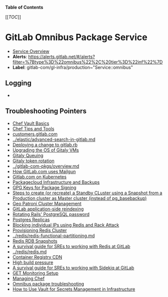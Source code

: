 <!-- MARKER: do not edit this section directly. Edit services/service-catalog.yml then run scripts/generate-docs -->

**Table of Contents**

[[_TOC_]]

# GitLab Omnibus Package Service

* [Service Overview](https://dashboards.gitlab.net/d/gitlab-omnibus-versions)
* **Alerts**: <https://alerts.gitlab.net/#/alerts?filter=%7Btype%3D%22omnibus%22%2C%20tier%3D%22inf%22%7D>
* **Label**: gitlab-com/gl-infra/production~"Service::omnibus"

## Logging

* []()

## Troubleshooting Pointers

* [Chef Vault Basics](../config_management/chef-vault.md)
* [Chef Tips and Tools](../config_management/chef-workflow.md)
* [customers.gitlab.com](../customersdot/api-key-rotation.md)
* [../elastic/advanced-search-in-gitlab.md](../elastic/advanced-search-in-gitlab.md)
* [Deploying a change to gitlab.rb](../git/deploy-gitlab-rb-change.md)
* [Upgrading the OS of Gitaly VMs](../gitaly/gitaly-os-upgrade.md)
* [Gitaly Queuing](../gitaly/gitaly-rate-limiting.md)
* [Gitaly token rotation](../gitaly/gitaly-token-rotation.md)
* [../gitlab-com-pkgs/overview.md](../gitlab-com-pkgs/overview.md)
* [How GitLab.com uses Mailgun](../mailgun/mailgun.md)
* [Gitlab.com on Kubernetes](../onboarding/gitlab.com_on_k8s.md)
* [Packagecloud Infrastructure and Backups](../packagecloud/infrastructure.md)
* [GPG Keys for Package Signing](../packaging/manage-package-signing-keys.md)
* [Steps to create (or recreate) a Standby CLuster using a Snapshot from a Production cluster as Master cluster (instead of pg_basebackup)](../patroni/build_cluster_from_snapshot.md)
* [Geo Patroni Cluster Management](../patroni/geo-patroni-cluster.md)
* [GitLab application-side reindexing](../patroni/postgres-automatic-reindexing.md)
* [Rotating Rails' PostgreSQL password](../patroni/rotating-rails-postgresql-password.md)
* [Postgres Replicas](../postgres-dr-delayed/postgres-dr-replicas.md)
* [Blocking individual IPs using Redis and Rack Attack](../redis/ban-an-IP-with-redis.md)
* [Provisioning Redis Cluster](../redis/provisioning-redis-cluster.md)
* [../redis/redis-functional-partitioning.md](../redis/redis-functional-partitioning.md)
* [Redis RDB Snapshots](../redis/redis-rdb-snapshots.md)
* [A survival guide for SREs to working with Redis at GitLab](../redis/redis-survival-guide-for-sres.md)
* [../redis/redis.md](../redis/redis.md)
* [Container Registry CDN](../registry/cdn.md)
* [High build pressure](../release-management/build_pressure.md)
* [A survival guide for SREs to working with Sidekiq at GitLab](../sidekiq/sidekiq-survival-guide-for-sres.md)
* [GET Monitoring Setup](../staging-ref/get-monitoring-setup.md)
* [Managing Chef](../uncategorized/manage-chef.md)
* [Omnibus package troubleshooting](../uncategorized/omnibus-package-updates.md)
* [How to Use Vault for Secrets Management in Infrastructure](../vault/usage.md)
<!-- END_MARKER -->

<!-- ## Summary -->

<!-- ## Architecture -->

<!-- ## Performance -->

<!-- ## Scalability -->

<!-- ## Availability -->

<!-- ## Durability -->

<!-- ## Security/Compliance -->

<!-- ## Monitoring/Alerting -->

<!-- ## Links to further Documentation -->
